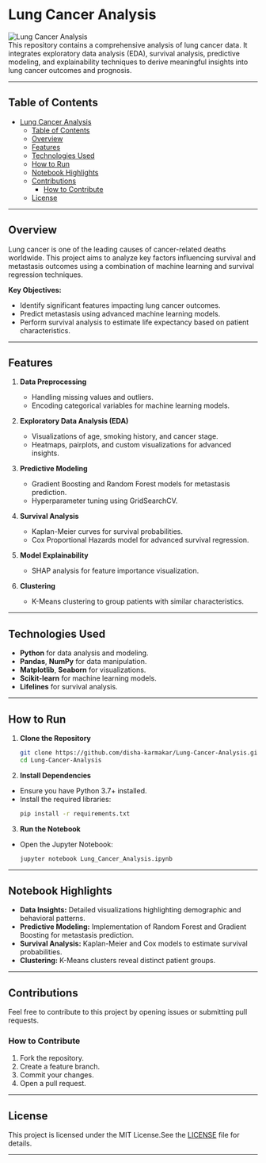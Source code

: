 # Lung Cancer Analysis

![Lung Cancer Analysis](https://img.shields.io/badge/Lung%20Cancer-Analysis-blue)  
This repository contains a comprehensive analysis of lung cancer data. It integrates exploratory data analysis (EDA), survival analysis, predictive modeling, and explainability techniques to derive meaningful insights into lung cancer outcomes and prognosis.

---

## Table of Contents
- [Lung Cancer Analysis](#lung-cancer-analysis)
  - [Table of Contents](#table-of-contents)
  - [Overview](#overview)
  - [Features](#features)
  - [Technologies Used](#technologies-used)
  - [How to Run](#how-to-run)
  - [Notebook Highlights](#notebook-highlights)
  - [Contributions](#contributions)
    - [How to Contribute](#how-to-contribute)
  - [License](#license)

---

## Overview
Lung cancer is one of the leading causes of cancer-related deaths worldwide. This project aims to analyze key factors influencing survival and metastasis outcomes using a combination of machine learning and survival regression techniques.

**Key Objectives:**
- Identify significant features impacting lung cancer outcomes.
- Predict metastasis using advanced machine learning models.
- Perform survival analysis to estimate life expectancy based on patient characteristics.

---

## Features
1. **Data Preprocessing**
   - Handling missing values and outliers.
   - Encoding categorical variables for machine learning models.

2. **Exploratory Data Analysis (EDA)**
   - Visualizations of age, smoking history, and cancer stage.
   - Heatmaps, pairplots, and custom visualizations for advanced insights.

3. **Predictive Modeling**
   - Gradient Boosting and Random Forest models for metastasis prediction.
   - Hyperparameter tuning using GridSearchCV.

4. **Survival Analysis**
   - Kaplan-Meier curves for survival probabilities.
   - Cox Proportional Hazards model for advanced survival regression.

5. **Model Explainability**
   - SHAP analysis for feature importance visualization.

6. **Clustering**
   - K-Means clustering to group patients with similar characteristics.

---

## Technologies Used
- **Python** for data analysis and modeling.
- **Pandas**, **NumPy** for data manipulation.
- **Matplotlib**, **Seaborn** for visualizations.
- **Scikit-learn** for machine learning models.
- **Lifelines** for survival analysis.

---

## How to Run
1. **Clone the Repository**
   ```bash
   git clone https://github.com/disha-karmakar/Lung-Cancer-Analysis.git
   cd Lung-Cancer-Analysis

2. **Install Dependencies**

- Ensure you have Python 3.7+ installed.
- Install the required libraries:
    ```bash
    pip install -r requirements.txt

3. **Run the Notebook**

- Open the Jupyter Notebook:
    ```bash
    jupyter notebook Lung_Cancer_Analysis.ipynb

---

## Notebook Highlights
- **Data Insights:** Detailed visualizations highlighting demographic and behavioral patterns.
- **Predictive Modeling:** Implementation of Random Forest and Gradient Boosting for metastasis prediction.
- **Survival Analysis:** Kaplan-Meier and Cox models to estimate survival probabilities.
- **Clustering:** K-Means clusters reveal distinct patient groups.
---
## Contributions
Feel free to contribute to this project by opening issues or submitting pull requests.

### How to Contribute
1. Fork the repository.
2. Create a feature branch.
3. Commit your changes.
4. Open a pull request.
---
## License
This project is licensed under the MIT License.See the [LICENSE](LICENSE) file for details.

---
